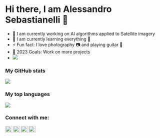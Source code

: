 # Hi there, I am Alessandro Sebastianelli 👋

- 🔭 I am currently working on AI algorithms applied to Satellite imagery
- 🌱 I am currently learning everything 🤣
- ⚡ Fun fact: I love photography 📷 and playing guitar 🎸
- 🥅 2023 Goals: Work on more projects
- ![](https://komarev.com/ghpvc/?username=alessandrosebastianelli&style=plastic)


### My GitHub stats
![](https://github-readme-stats.vercel.app/api?username=alessandrosebastianelli&count_private=true&show_icons=true&theme=nightowl&hide=prs,contribs)

### My top languages
![](https://github-readme-stats.vercel.app/api/top-langs/?username=alessandrosebastianelli&langs_count=8)

<!-- Actual text -->

### Connect with me:
[<img align="left" alt="codeSTACKr | LinkedIn" width="22px" src="https://cdn.jsdelivr.net/npm/simple-icons@v3/icons/linkedin.svg" />][linkedin]
[<img align="left" alt="codeSTACKr | Facebook" width="22px" src="https://cdn.jsdelivr.net/npm/simple-icons@v3/icons/facebook.svg" />][facebook]
[<img align="left" alt="codeSTACKr | Instagram" width="22px" src="https://cdn.jsdelivr.net/npm/simple-icons@v3/icons/instagram.svg" />][instagram]
[<img align="left" alt="codeSTACKr | Instagram" width="22px" src="https://cdn.jsdelivr.net/npm/simple-icons@v3/icons/instagram.svg" />][instagram2]


[linkedin]: https://www.linkedin.com/in/alessandro-sebastianelli-58545915b/
[facebook]: https://www.facebook.com/alessandro.sebastianelli.587
[instagram]: https://www.instagram.com/alessandrosebastianelli/?hl=it
[instagram2]: https://www.instagram.com/a.sebastianelli_photographer/
